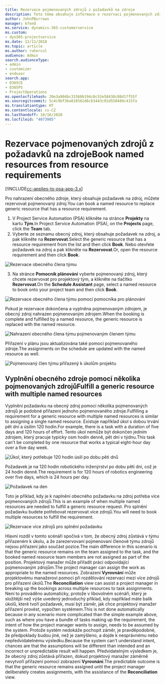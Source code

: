 ```yaml
---
title: Rezervace pojmenovaných zdrojů z požadavků na zdroje
description: Toto téma obsahuje informace o rezervaci pojmenovaných zdrojů pro požadavek na obecný zdroj.
author: JohnPBurrows
manager: kfend
ms.service: dynamics-365-customerservice
ms.custom:
- dyn365-projectservice
ms.date: 12/11/2018
ms.topic: article
ms.author: ruhercul
audience: Admin
search.audienceType:
- admin
- customizer
- enduser
search.app:
- D365CE
- D365PS
- ProjectOperations
ms.openlocfilehash: 20e3a904bc33360b194c0c53e58430c80d1ff55f
ms.sourcegitcommit: 5c4c9bf3ba018562d6cb3443c01d550489c415fa
ms.translationtype: HT
ms.contentlocale: cs-CZ
ms.lasthandoff: 10/16/2020
ms.locfileid: "4073985"
---
```

# <a name="book-named-resources-from-resource-requirements"></a><span data-ttu-id="635d3-103">Rezervace pojmenovaných zdrojů z požadavků na zdroje</span><span class="sxs-lookup"><span data-stu-id="635d3-103">Book named resources from resource requirements</span></span>

[!INCLUDE[cc-applies-to-psa-app-3.x](../includes/cc-applies-to-psa-app-3x.md)]

<span data-ttu-id="635d3-104">Pro nahrazení obecného zdroje, který obsahuje požadavek na zdroj, můžete rezervovat pojmenovaný zdroj.</span><span class="sxs-lookup"><span data-stu-id="635d3-104">You can book a named resource to replace generic resource that has a resource requirement.</span></span>

1. <span data-ttu-id="635d3-105">V Project Service Automation (PSA) klikněte na stránce **Projekty** na kartu **Tým**.</span><span class="sxs-lookup"><span data-stu-id="635d3-105">In Project Service Automation (PSA), on the **Projects** page, click the **Team** tab.</span></span>
2. <span data-ttu-id="635d3-106">Vyberte ze seznamu obecný zdroj, který obsahuje požadavek na zdroj, a pak klikněte na **Rezervovat**.</span><span class="sxs-lookup"><span data-stu-id="635d3-106">Select the generic resource that has a resource requirement from the list and then click **Book**.</span></span> <span data-ttu-id="635d3-107">Nebo otevřete požadavek na zdroj a pak klikněte na **Rezervovat**.</span><span class="sxs-lookup"><span data-stu-id="635d3-107">Or, open the resource requirement and then click **Book**.</span></span>


![Rezervace obecného člena týmu](media/RM-how-to-14.png)


3. <span data-ttu-id="635d3-109">Na stránce **Pomocník plánování** vyberte pojmenovaný zdroj, který chcete rezervovat pro projektový tým, a klikněte na tlačítko **Rezervovat**.</span><span class="sxs-lookup"><span data-stu-id="635d3-109">On the **Schedule Assistant** page, select a named resource to book onto your project team and then click **Book**.</span></span>

![Rezervace obecného člena týmu pomocí pomocníka pro plánování](media/RM-how-to-15.png)

<span data-ttu-id="635d3-111">Pokud je rezervace dokončena a vyplněna pojmenovaným zdrojem, je obecný zdroj nahrazen pojmenovaným zdrojem.</span><span class="sxs-lookup"><span data-stu-id="635d3-111">When the booking is complete and fulfilled by a named resource, the generic resource is replaced with the named resource.</span></span>

![Nahrazení obecného člena týmu pojmenovaným členem týmu](media/RM-how-to-16.png)

<span data-ttu-id="635d3-113">Přiřazení v plánu jsou aktualizována také pomocí pojmenovaného zdroje.</span><span class="sxs-lookup"><span data-stu-id="635d3-113">The assignments on the schedule are updated with the named resource as well.</span></span>

![Pojmenovaný člen týmu přiřazený k úkolům projektu](media/RM-how-to-17.png)

## <a name="fulfill-a-generic-resource-with-multiple-named-resources"></a><span data-ttu-id="635d3-115">Vyplnění obecného zdroje pomocí několika pojmenovaných zdrojů</span><span class="sxs-lookup"><span data-stu-id="635d3-115">Fulfill a generic resource with multiple named resources</span></span>
<span data-ttu-id="635d3-116">Vyplnění požadavku na obecný zdroj pomocí několika pojmenovaných zdrojů je podobné přiřazení jednoho pojmenovaného zdroje.</span><span class="sxs-lookup"><span data-stu-id="635d3-116">Fulfilling a requirement for a generic resource with multiple named resources is similar to assigning a single named resource.</span></span> <span data-ttu-id="635d3-117">Existuje například úkol s dobou trvání pět dní a úsilím 120 hodin.</span><span class="sxs-lookup"><span data-stu-id="635d3-117">For example, there is a task with a duration of five days and 120 hours of effort.</span></span> <span data-ttu-id="635d3-118">Tento úkol nemůže být dokončen jedním zdrojem, který pracuje typicky osm hodin denně, pět dní v týdnu.</span><span class="sxs-lookup"><span data-stu-id="635d3-118">This task can't be completed by one resource that works a typical eight-hour day over a five day week.</span></span> 

![Úkol, který potřebuje 120 hodin úsilí po dobu pěti dnů](media/RM-how-to-21.png)

<span data-ttu-id="635d3-120">Požadavek je na 120 hodin robotického inženýrství po dobu pěti dní, což je 24 hodin denně.</span><span class="sxs-lookup"><span data-stu-id="635d3-120">The requirement is for 120 hours of robotics engineering over five days, which is 24 hours per day.</span></span>

![Požadavek na den](media/RM-how-to-22.png)

<span data-ttu-id="635d3-122">Toto je příklad, kdy je k naplnění obecného požadavku na zdroj potřeba více pojmenovaných zdrojů.</span><span class="sxs-lookup"><span data-stu-id="635d3-122">This is an example of when multiple named resources are needed to fulfill a generic resource request.</span></span> <span data-ttu-id="635d3-123">Pro splnění požadavku budete potřebovat rezervovat více zdrojů.</span><span class="sxs-lookup"><span data-stu-id="635d3-123">You will need to book multiple resources to fulfill the requirement.</span></span>

![Rezervace více zdrojů pro splnění požadavku](media/RM-how-to-23.png)

<span data-ttu-id="635d3-125">Hlavní rozdíl v tomto scénáři spočívá v tom, že obecný zdroj zůstává v týmu přiřazeném k úkolu, a že zarezervovaní pojmenovaní členové týmu zdrojů nejsou přiřazeni jako součást pozice.</span><span class="sxs-lookup"><span data-stu-id="635d3-125">The main difference in this scenario is that the generic resource remains on the team assigned to the task, and the booked named resource team members are not assigned as part of the position.</span></span> <span data-ttu-id="635d3-126">Projektový manažer může přiřadit práci odpovídající pojmenovaným zdrojům.</span><span class="sxs-lookup"><span data-stu-id="635d3-126">The project manager can assign the work as appropriate to the named resources.</span></span> <span data-ttu-id="635d3-127">Zobrazení **Vyrovnání** může projektovému manažerovi pomoci při rozdělování rezervací mezi více zdrojů pro přiřazení úkolů.</span><span class="sxs-lookup"><span data-stu-id="635d3-127">The **Reconciliation** view can assist a project manager in breaking up the bookings across multiple resources to task assignments.</span></span> <span data-ttu-id="635d3-128">Není to prováděno automaticky, protože v libovolném scénáři, který je složitější než výše uvedený jednoduchý příklad, kdy například máte balík úkolů, které tvoří požadavek, musí být záměr, jak chce projektový manažer přiřazení provést, vypočten systémem.</span><span class="sxs-lookup"><span data-stu-id="635d3-128">This is not done automatically because in any scenario more complicated than the simple example above, such as where you have a bundle of tasks making up the requirement, the intent of how the project manager wants to assign, needs to be assumed by the system.</span></span> <span data-ttu-id="635d3-129">Protože systém nedokáže pochopit záměr, je pravděpodobné, že předpoklady budou jiné, než je zamýšleno, a dojde k nesprávnému nebo nepředvídatelnému výsledku.</span><span class="sxs-lookup"><span data-stu-id="635d3-129">Because the system can't understand intent, chances are that the assumptions will be different than intended and an incorrect or unpredictable result will happen.</span></span> <span data-ttu-id="635d3-130">Předvídatelným výsledkem je, že obecný zdroj zůstává přiřazen, dokud projektový manažer záměrně nevytvoří přiřazení pomocí zobrazení **Vyrovnání**.</span><span class="sxs-lookup"><span data-stu-id="635d3-130">The predictable outcome is that the generic resource remains assigned until the project manager deliberately creates assignments, with the assistance of the **Reconciliation** view.</span></span>


